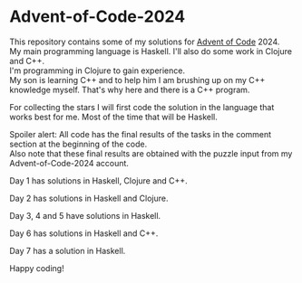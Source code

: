 # Advent-of-Code-2024

This repository contains some of my solutions for [Advent of Code](https://adventofcode.com) 2024.\
My main programming language is Haskell. I'll also do some work in Clojure and C++. \
I'm programming in Clojure to gain experience. \
My son is learning C++ and to help him I am brushing up on my C++ knowledge myself.
That's why here and there is a C++ program.

For collecting the stars I will first code the solution in the language that works best for me. 
Most of the time that will be Haskell.

Spoiler alert: All code has the final results of the tasks in the comment section at the beginning of the code.\
Also note that these final results are obtained with the puzzle input from my Advent-of-Code-2024 account.

Day 1 has solutions in Haskell, Clojure and C++.

Day 2 has solutions in Haskell and Clojure.

Day 3, 4 and 5 have solutions in Haskell.

Day 6 has solutions in Haskell and C++.

Day 7 has a solution in Haskell.

Happy coding!
